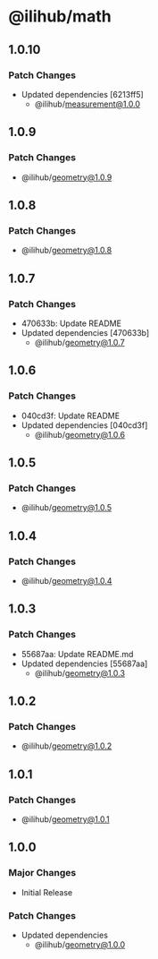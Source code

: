 # @ilihub/math

## 1.0.10

### Patch Changes

- Updated dependencies [6213ff5]
  - @ilihub/measurement@1.0.0

## 1.0.9

### Patch Changes

- @ilihub/geometry@1.0.9

## 1.0.8

### Patch Changes

- @ilihub/geometry@1.0.8

## 1.0.7

### Patch Changes

- 470633b: Update README
- Updated dependencies [470633b]
  - @ilihub/geometry@1.0.7

## 1.0.6

### Patch Changes

- 040cd3f: Update README
- Updated dependencies [040cd3f]
  - @ilihub/geometry@1.0.6

## 1.0.5

### Patch Changes

- @ilihub/geometry@1.0.5

## 1.0.4

### Patch Changes

- @ilihub/geometry@1.0.4

## 1.0.3

### Patch Changes

- 55687aa: Update README.md
- Updated dependencies [55687aa]
  - @ilihub/geometry@1.0.3

## 1.0.2

### Patch Changes

- @ilihub/geometry@1.0.2

## 1.0.1

### Patch Changes

- @ilihub/geometry@1.0.1

## 1.0.0

### Major Changes

- Initial Release

### Patch Changes

- Updated dependencies
  - @ilihub/geometry@1.0.0
